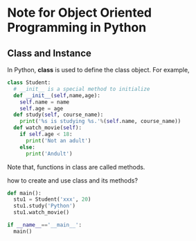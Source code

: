 # Note for Object Oriented Programming in Python
## Class and Instance

In Python, **class** is used to define the class object. For example,
```python
class Student:
  # __init__ is a special method to initialize
  def __init__(self,name,age):
    self.name = name
    self.age = age
  def study(self, course_name):
    print('%s is studying %s.'%(self.name, course_name))
  def watch_movie(self):
    if self.age < 18:
      print('Not an adult')
    else:
      print('Andult')
```
Note that, functions in class are called methods.

how to create and use class and its methods?

```python
def main():
  stu1 = Student('xxx', 20)
  stu1.study('Python')
  stu1.watch_movie()

if __name__=='__main__':
  main()
```


       

